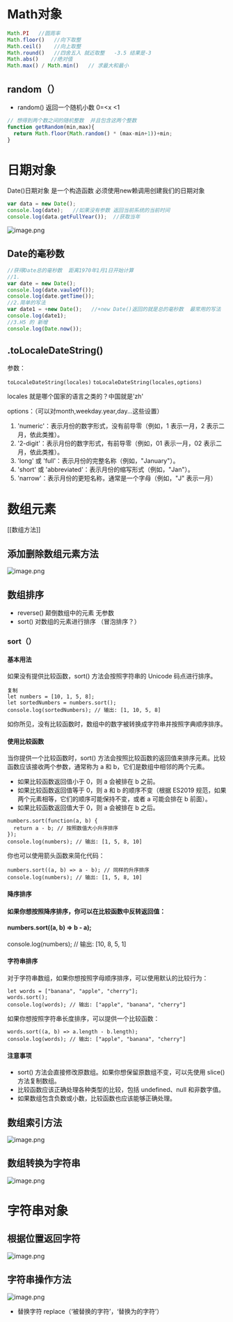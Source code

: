 # Math对象
```javascript
Math.PI   //圆周率
Math.floor()   //向下取整
Math.ceil()    //向上取整
Math.round()   //四舍五入 就近取整   -3.5 结果是-3
Math.abs()    //绝对值
Math.max() / Math.min()   // 求最大和最小
```
## random（）

- random() 返回一个随机小数  0=<x <1
```javascript
// 想得到两个数之间的随机整数  并且包含这两个整数
function getRandom(min,max){
  return Math.floor(Math.random() * (max-min+1))+min;
}
```
# 日期对象
Date()日期对象 是一个构造函数 必须使用new赖调用创建我们的日期对象
```javascript
var data = new Date();
console.log(date);   //如果没有参数 返回当前系统的当前时间
console.log(data.getFullYear());  //获取当年
```
![image.png](https://cdn.nlark.com/yuque/0/2023/png/33778458/1672904979578-0f21a245-a470-42cf-b34e-bb991a5a8b13.png#averageHue=%23f4f6f4&clientId=ua6c8bb75-eb72-4&from=paste&height=256&id=uc020a6b9&originHeight=221&originWidth=524&originalType=binary&ratio=1&rotation=0&showTitle=false&size=57754&status=done&style=none&taskId=uad947802-859a-4dff-beac-5b905eebf98&title=&width=606.9804077148438)
## Date的毫秒数
```javascript
//获得Date总的毫秒数  距离1970年1月1日开始计算
//1.
var date = new Date();
console.log(date.vauleOf());
console.log(date.getTime());
//2.简单的写法
var date1 = +new Date();   //+new Date()返回的就是总的毫秒数  最常用的写法
console.log(date1);
//3.H5 的 新增
console.log(Date.now());

```
## .toLocaleDateString()

参数：

`toLocaleDateString(locales)` `toLocaleDateString(locales,options)`

locales 就是哪个国家的语言之类的？中国就是'zh'

options：（可以对month,weekday.year,day...这些设置）

1. 'numeric'：表示月份的数字形式，没有前导零（例如，1 表示一月，2 表示二月，依此类推）。
2. '2-digit'：表示月份的数字形式，有前导零（例如，01 表示一月，02 表示二月，依此类推）。
3. 'long' 或 'full'：表示月份的完整名称（例如，"January"）。
4. 'short' 或 'abbreviated'：表示月份的缩写形式（例如，"Jan"）。
5. 'narrow'：表示月份的更短名称，通常是一个字母（例如，"J" 表示一月）
# 数组元素
[[数组方法]]
## 添加删除数组元素方法
![image.png](https://cdn.nlark.com/yuque/0/2023/png/33778458/1672906732778-4fc3ac4c-c647-478c-ba78-4cae5fcc3008.png#averageHue=%23f7faf7&clientId=u9a2df0d0-798d-4&from=paste&height=190&id=u614504b5&originHeight=189&originWidth=600&originalType=binary&ratio=1&rotation=0&showTitle=false&size=62025&status=done&style=none&taskId=u5829d598-0889-4f97-846c-6abe7771aba&title=&width=604.5882568359375)
## 数组排序

- reverse()     颠倒数组中的元素 无参数
- sort()      对数组的元素进行排序 （冒泡排序？）
### sort（）
#### 基本用法

如果没有提供比较函数，sort() 方法会按照字符串的 Unicode 码点进行排序。

```
复制
let numbers = [10, 1, 5, 8];
let sortedNumbers = numbers.sort();
console.log(sortedNumbers); // 输出: [1, 10, 5, 8]
```

如你所见，没有比较函数时，数组中的数字被转换成字符串并按照字典顺序排序。

#### 使用比较函数

当你提供一个比较函数时，sort() 方法会按照比较函数的返回值来排序元素。比较函数应该接收两个参数，通常称为 a 和 b，它们是数组中相邻的两个元素。

- 如果比较函数返回值小于 0，则 a 会被排在 b 之前。
- 如果比较函数返回值等于 0，则 a 和 b 的顺序不变（根据 ES2019 规范，如果两个元素相等，它们的顺序可能保持不变，或者 a 可能会排在 b 前面）。
- 如果比较函数返回值大于 0，则 a 会被排在 b 之后。

```
numbers.sort(function(a, b) {
  return a - b; // 按照数值大小升序排序
});
console.log(numbers); // 输出: [1, 5, 8, 10]
```

你也可以使用箭头函数来简化代码：

```
numbers.sort((a, b) => a - b); // 同样的升序排序
console.log(numbers); // 输出: [1, 5, 8, 10]
```

#### 降序排序

#### 如果你想按照降序排序，你可以在比较函数中反转返回值：

#### numbers.sort((a, b) => b - a);  
console.log(numbers); // 输出: \[10, 8, 5, 1]

#### 字符串排序

对于字符串数组，如果你想按照字母顺序排序，可以使用默认的比较行为：

```
let words = ["banana", "apple", "cherry"];
words.sort();
console.log(words); // 输出: ["apple", "banana", "cherry"]
```

如果你想按照字符串长度排序，可以提供一个比较函数：

```
words.sort((a, b) => a.length - b.length);
console.log(words); // 输出: ["apple", "banana", "cherry"]
```

#### 注意事项

- sort() 方法会直接修改原数组。如果你想保留原数组不变，可以先使用 slice() 方法复制数组。
- 比较函数应该正确处理各种类型的比较，包括 undefined、null 和非数字值。
- 如果数组包含负数或小数，比较函数也应该能够正确处理。
## 数组索引方法
![image.png](https://cdn.nlark.com/yuque/0/2023/png/33778458/1672907052441-578d14f3-3385-4a6f-9524-a89027b6e39d.png#averageHue=%23f8fbf8&clientId=u9a2df0d0-798d-4&from=paste&height=114&id=udc52b78a&originHeight=117&originWidth=561&originalType=binary&ratio=1&rotation=0&showTitle=false&size=36024&status=done&style=none&taskId=u0a7f4dd1-1614-4b04-8247-75fab9fddfd&title=&width=548)
## 数组转换为字符串
![image.png](https://cdn.nlark.com/yuque/0/2023/png/33778458/1672907498735-5fd5d608-2a93-4427-a79b-7058e5611c1c.png#averageHue=%23f8fbf8&clientId=u9a2df0d0-798d-4&from=paste&height=112&id=uaa6df4d9&originHeight=116&originWidth=552&originalType=binary&ratio=1&rotation=0&showTitle=false&size=30545&status=done&style=none&taskId=ua86e98f5-5a7a-411f-89b8-b5521070a6f&title=&width=533.9411926269531)
# 字符串对象
## 根据位置返回字符
![image.png](https://cdn.nlark.com/yuque/0/2023/png/33778458/1672917016994-e1ac4c10-3226-4ba9-8d91-9c6185dcaef2.png#averageHue=%23f7faf7&clientId=u9a2df0d0-798d-4&from=paste&height=134&id=ua25e84a8&originHeight=144&originWidth=560&originalType=binary&ratio=1&rotation=0&showTitle=false&size=45409&status=done&style=none&taskId=u016aaa04-e13f-45e3-9fcf-5bf6871785d&title=&width=522.2156982421875)
## 字符串操作方法
![image.png](https://cdn.nlark.com/yuque/0/2023/png/33778458/1672917742363-9dafb04d-8777-4138-b518-5ef40bb0c103.png#averageHue=%23f6f9f6&clientId=u9a2df0d0-798d-4&from=paste&height=155&id=udc628ca5&originHeight=176&originWidth=577&originalType=binary&ratio=1&rotation=0&showTitle=false&size=67635&status=done&style=none&taskId=udef8d58a-7e68-457c-9f95-be6c480f239&title=&width=509.5490417480469)

- 替换字符  replace（‘被替换的字符’，‘替换为的字符’）
